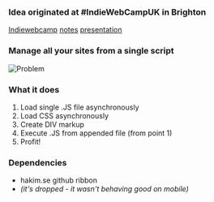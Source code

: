 ### Idea originated at #IndieWebCampUK in Brighton

[Indiewebcamp](http://indiewebcamp.com/2013/UK) [notes](https://etherpad.mozilla.org/indiewebcamp-commandcontrol) [presentation](http://bit.ly/CommandControl)

### Manage all your sites from a single script
![Problem](http://i.imgur.com/ibHj2Ya.png)

### What it does
1. Load single .JS file asynchronously
2. Load CSS asynchronously
3. Create DIV markup
4. Execute .JS from appended file (from point 1)
5. Profit!

### Dependencies 
* hakim.se github ribbon
* *(it's dropped - it wasn't behaving good on mobile)*
